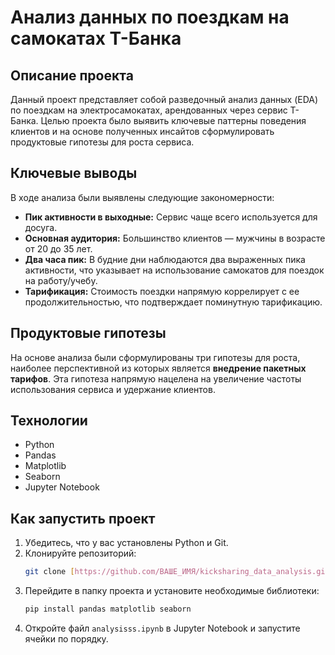 # Анализ данных по поездкам на самокатах Т-Банка

## Описание проекта
Данный проект представляет собой разведочный анализ данных (EDA) по поездкам на электросамокатах, арендованных через сервис Т-Банка. Целью проекта было выявить ключевые паттерны поведения клиентов и на основе полученных инсайтов сформулировать продуктовые гипотезы для роста сервиса.

## Ключевые выводы
В ходе анализа были выявлены следующие закономерности:
* **Пик активности в выходные:** Сервис чаще всего используется для досуга.
* **Основная аудитория:** Большинство клиентов — мужчины в возрасте от 20 до 35 лет.
* **Два часа пик:** В будние дни наблюдаются два выраженных пика активности, что указывает на использование самокатов для поездок на работу/учебу.
* **Тарификация:** Стоимость поездки напрямую коррелирует с ее продолжительностью, что подтверждает поминутную тарификацию.

## Продуктовые гипотезы
На основе анализа были сформулированы три гипотезы для роста, наиболее перспективной из которых является **внедрение пакетных тарифов**. Эта гипотеза напрямую нацелена на увеличение частоты использования сервиса и удержание клиентов.

## Технологии
* Python
* Pandas
* Matplotlib
* Seaborn
* Jupyter Notebook

## Как запустить проект
1.  Убедитесь, что у вас установлены Python и Git.
2.  Клонируйте репозиторий:
    ```bash
    git clone [https://github.com/ВАШЕ_ИМЯ/kicksharing_data_analysis.git](https://github.com/Pukist/kicksharing_data_analysis.git)
    ```
3.  Перейдите в папку проекта и установите необходимые библиотеки:
    ```bash
    pip install pandas matplotlib seaborn
    ```
4.  Откройте файл `analysisss.ipynb` в Jupyter Notebook и запустите ячейки по порядку.